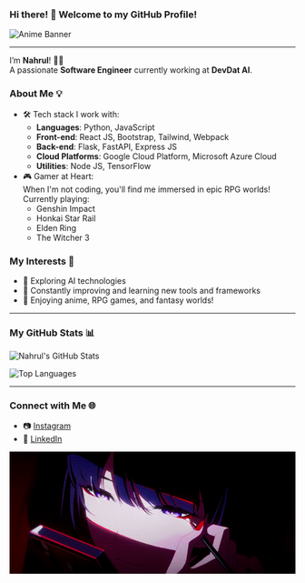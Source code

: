 ### Hi there! 👋 Welcome to my GitHub Profile!

![Anime Banner](https://github.com/mochnahrul/mochnahrul/blob/main/utils/acheron1.gif?raw=true)

---

I’m **Nahrul**! 👨‍💻  
A passionate **Software Engineer** currently working at **DevDat AI**.

### About Me 💡

- 🛠️ Tech stack I work with:
  - **Languages**: Python, JavaScript
  - **Front-end**: React JS, Bootstrap, Tailwind, Webpack
  - **Back-end**: Flask, FastAPI, Express JS
  - **Cloud Platforms**: Google Cloud Platform, Microsoft Azure Cloud
  - **Utilities**: Node JS, TensorFlow
- 🎮 Gamer at Heart:  
  When I'm not coding, you'll find me immersed in epic RPG worlds!  
  Currently playing:
  - Genshin Impact
  - Honkai Star Rail
  - Elden Ring
  - The Witcher 3

### My Interests 🌱

- 👾 Exploring AI technologies
- 🚀 Constantly improving and learning new tools and frameworks
- 🎨 Enjoying anime, RPG games, and fantasy worlds!

---

### My GitHub Stats 📊

![Nahrul's GitHub Stats](https://github-readme-stats.vercel.app/api?username=mochnahrul&show_icons=true&theme=midnight-purple&rank_icon=github)

![Top Languages](https://github-readme-stats.vercel.app/api/top-langs/?username=mochnahrul&layout=compact&theme=midnight-purple)

---

### Connect with Me 🌐

- 📷 [Instagram](https://instagram.com/moch_nahrul)
- 💼 [LinkedIn](https://linkedin.com/in/mochnahrul)

![Thank you for visiting!](https://github.com/mochnahrul/mochnahrul/blob/main/utils/acheron2.gif?raw=true)
